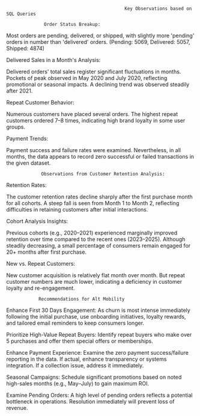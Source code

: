                                                 Key Observations based on SQL Queries

                  Order Status Breakup:

Most orders are pending, delivered, or shipped, with slightly more 'pending' orders in number than 'delivered' orders.
(Pending: 5069, Delivered: 5057, Shipped: 4874)

Delivered Sales in a Month's Analysis:

Delivered orders' total sales register significant fluctuations in months.
Pockets of peak observed in May 2020 and July 2020, reflecting promotional or seasonal impacts.
A declining trend was observed steadily after 2021.

Repeat Customer Behavior:

Numerous customers have placed several orders.
The highest repeat customers ordered 7–8 times, indicating high brand loyalty in some user groups.

Payment Trends:

Payment success and failure rates were examined. Nevertheless, in all months, the data appears to record zero successful or failed transactions in the given dataset.

                 Observations from Customer Retention Analysis:

Retention Rates:

The customer retention rates decline sharply after the first purchase month for all cohorts.
A steep fall is seen from Month 1 to Month 2, reflecting difficulties in retaining customers after initial interactions.

Cohort Analysis Insights:

Previous cohorts (e.g., 2020–2021) experienced marginally improved retention over time compared to the recent ones (2023–2025).
Although steadily decreasing, a small percentage of consumers remain engaged for 20+ months after first purchase.

New vs. Repeat Customers:

New customer acquisition is relatively flat month over month.
But repeat customer numbers are much lower, indicating a deficiency in customer loyalty and re-engagement.



                Recommendations for Alt Mobility
                

Enhance First 30 Days Engagement:
As churn is most intense immediately following the initial purchase, use onboarding initiatives, loyalty rewards, and tailored email reminders to keep consumers longer.

Prioritize High-Value Repeat Buyers:
Identify repeat buyers who make over 5 purchases and offer them special offers or memberships.

Enhance Payment Experience:
Examine the zero payment success/failure reporting in the data. If actual, enhance transparency or systems integration. If a collection issue, address it immediately.

Seasonal Campaigns:
Schedule significant promotions based on noted high-sales months (e.g., May–July) to gain maximum ROI.

Examine Pending Orders:
A high level of pending orders reflects a potential bottleneck in operations. Resolution immediately will prevent loss of revenue.
